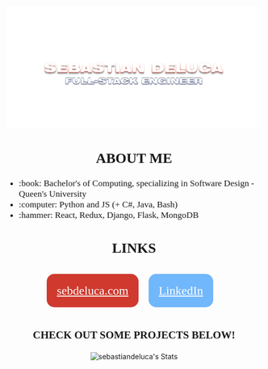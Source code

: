 ![Who Am I?](images/whoisSD.png)

<h2 align="center" style="font-family: 'Afacad Flux'; font-size: 2em; font-weight:bold">ABOUT ME</h2>
<ul>
<li style="font-family: 'Afacad Flux'; font-size: 1.25em;">:book: Bachelor's of Computing, specializing in Software Design - Queen's University</li>
<li style="font-family: 'Afacad Flux'; font-size: 1.25em;">:computer: </b>Python and JS (+ C#, Java, Bash)</li>
<li style="font-family: 'Afacad Flux'; font-size: 1.25em;">:hammer: React, Redux, Django, Flask, MongoDB</li>
</ul>

<h2 align="center" style="font-family: 'Afacad Flux'; font-size: 2em; font-weight:bold">LINKS</h2>
<div align="center" style="padding:2rem 0">
<a style="background-color: #cf392e; color:#ffffff; font-family: 'Afacad Flux'; font-size: 1.5rem; padding:1rem; border:4px solid transparent; border-radius: 15px; margin-right:1rem;" href="https://sebdeluca.com">sebdeluca.com</a>
<a style="background-color: #546e5f; display:none; color:#ffffff; font-family: 'Afacad Flux'; font-size: 1.5rem; padding:1rem; border:4px solid transparent; border-radius: 15px; margin-right:1rem;" href="https://www.stratifysoftware.com/">stratifysoftware.com</a>
<a style="background-color: #71b7fb; color:#ffffff; font-family: 'Afacad Flux'; font-size: 1.5rem; padding:1rem; border:4px solid transparent; border-radius: 15px; margin-right:1rem;" href="https://www.linkedin.com/in/sebastian-deluca/">LinkedIn</a>
</div>


<h3 align="center" style="font-family: 'Afacad Flux'; font-size: 1.5em; font-weight:bold">CHECK OUT SOME PROJECTS BELOW!</h2>
<div align="center">

![sebastiandeluca's Stats](https://github-readme-stats.vercel.app/api?username=sebastiandeluca&theme=solarized-dark&show_icons=true&hide_border=true&count_private=true&hide_rank=true)
</div>

